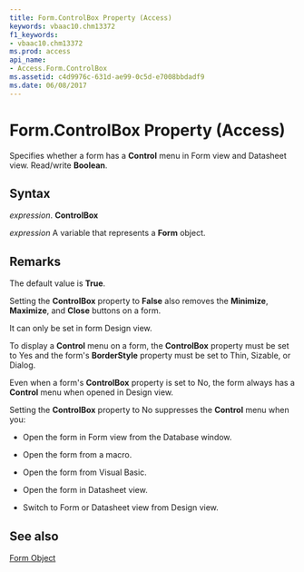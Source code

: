 ```yaml
---
title: Form.ControlBox Property (Access)
keywords: vbaac10.chm13372
f1_keywords:
- vbaac10.chm13372
ms.prod: access
api_name:
- Access.Form.ControlBox
ms.assetid: c4d9976c-631d-ae99-0c5d-e7008bbdadf9
ms.date: 06/08/2017
---
```



# Form.ControlBox Property (Access)

Specifies whether a form has a  **Control** menu in Form view and Datasheet view. Read/write **Boolean**.


## Syntax

 _expression_. **ControlBox**

 _expression_ A variable that represents a **Form** object.


## Remarks

The default value is  **True**.

Setting the  **ControlBox** property to **False** also removes the **Minimize**, **Maximize**, and **Close** buttons on a form.

It can only be set in form Design view.

To display a  **Control** menu on a form, the **ControlBox** property must be set to Yes and the form's **BorderStyle** property must be set to Thin, Sizable, or Dialog.

Even when a form's  **ControlBox** property is set to No, the form always has a **Control** menu when opened in Design view.

Setting the  **ControlBox** property to No suppresses the **Control** menu when you:


- Open the form in Form view from the Database window.
    
- Open the form from a macro.
    
- Open the form from Visual Basic.
    
- Open the form in Datasheet view.
    
- Switch to Form or Datasheet view from Design view.
    

## See also


[Form Object](Access.Form.md)

